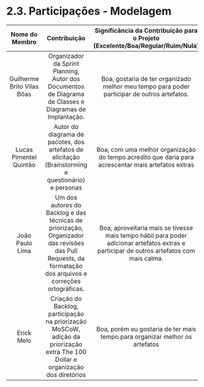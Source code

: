 # 2.3. Participações - Modelagem

|       Nome do Membro       |                                                                       Contribuição                                                                        |                              Significância da Contribuição para o Projeto (Excelente/Boa/Regular/Ruim/Nula)                               |
| :------------------------: | :-------------------------------------------------------------------------------------------------------------------------------------------------------: | :---------------------------------------------------------------------------------------------------------------------------------------: |
| Guilherme Brito Vilas Bôas |                          Organizador da Sprint Planning, Autor dos Documentos de Diagrama de Classes e Diagramas de Implantação.                          |                        Boa, gostaria de ter organizado melhor meu tempo para poder participar de outros artefatos.                        |
|   Lucas Pimentel Quintão   |                            Autor do diagrama de pacotes, dos artefatos de elicitação (Brainstorming e questionário) e personas                            |                    Boa, com uma melhor organização do tempo acredito que daria para acrescentar mais artefatos extras                     |
|      João Paulo Lima       | Um dos autores do Backlog e das técnicas de priorização, Organizador das revisões das Pull Requests, da formatação dos arquivos e correções ortográficas. | Boa, aproveitaria mais se tivesse mais tempo hábil para poder adicionar artefatos extras e participar de outros artefatos com mais calma. |
|      Erick Melo       | Criação do Backlog, participação na priorização MoSCoW, adição da priorização extra The 100 Dollar e organização dos diretórios | Boa, porém eu gostaria de ter mais tempo para organizar melhor os artefatos |

